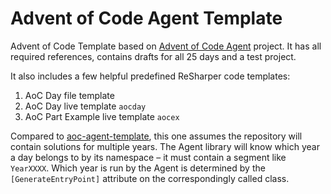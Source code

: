 # Advent of Code Agent Template

Advent of Code Template based on [Advent of Code Agent](https://github.com/mazharenko/aoc-agent) project. It has all required references, contains drafts for all 25 days and a test project.

It also includes a few helpful predefined ReSharper code templates:
1. AoC Day file template
2. AoC Day live template `aocday`
3. AoC Part Example live template `aocex`

Compared to [aoc-agent-template](https://github.com/mazharenko/aoc-agent-template), this one assumes the repository will contain solutions for multiple years. The Agent library will know which year a day belongs to by its namespace &ndash; it must contain a segment like `YearXXXX`. Which year is run by the Agent is determined by the `[GenerateEntryPoint]` attribute on the correspondingly called class.